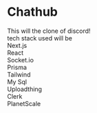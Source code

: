 # Chathub

This will the clone of discord!
<br>
tech stack used will be
<br>Next.js<br>React<br>Socket.io<br>Prisma<br>Tailwind<br>My Sql<br>Uploadthing<br>Clerk<br>PlanetScale
